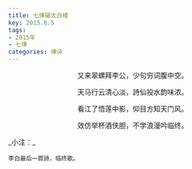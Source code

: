 ```yaml
---
title: 七律碣太白楼
key: 2015.8.5
tags: 
- 2015年 
- 七律
categories: 律诗
---
```


<p align="center">又来翠螺拜李公，少句穷词腹中空。
</p>
<p align="center">天马行云清心淡，詩仙投水韵味浓。
</p>
<p align="center">看江了悟莲中影，仰目方知天门风。
</p>
<p align="center">效仿举杯酒侠胆，不学浪漫吟临终。
</p>
_小注：_

```
李白最后一首詩，临终歌。
```